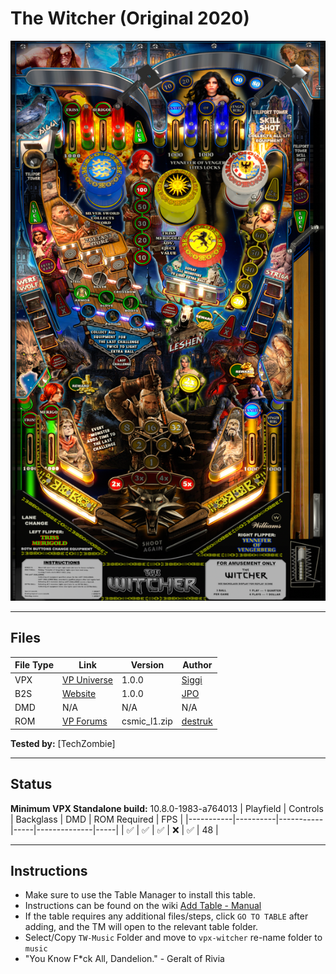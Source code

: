 # The Witcher (Original 2020)

![Table Preview](../../images/vpx-witcher.png)

---

## Files
| File Type | Link | Version | Author | 
|-----------|--------|----------|--------------|
| VPX | [VP Universe](https://vpuniverse.com/files/file/8652-the-witcher-pinball/) | 1.0.0 | [Siggi](https://vpuniverse.com/profile/8779-siggi/) |
| B2S | [Website](https://vpuniverse.com/files/file/8654-witcher-c-cosmic-1980/) | 1.0.0 | [JPO](https://vpuniverse.com/profile/12208-jpo/) |
| DMD | N/A |N/A |N/A |
| ROM | [VP Forums](https://www.vpforums.org/index.php?app=downloads&showfile=796) | csmic_l1.zip | [destruk](https://www.vpforums.org/index.php?showuser=5) |

**Tested by:** [TechZombie]

---

## Status 
**Minimum VPX Standalone build:** 10.8.0-1983-a764013
| Playfield | Controls | Backglass | DMD | ROM Required | FPS | 
|-----------|----------|-----------|-----|--------------|-----|
| :white_check_mark: | :white_check_mark: | :white_check_mark: | :x: | :white_check_mark: | 48 |

---

## Instructions

- Make sure to use the Table Manager to install this table.
- Instructions can be found on the wiki [Add Table - Manual](https://github.com/LegendsUnchained/vpx-standalone-alp4k/wiki/%5B04%5D-%F0%9F%A7%A1-TM-%E2%80%90-Other-Features#add-table---manual)
- If the table requires any additional files/steps, click `GO TO TABLE` after adding, and the TM will open to the relevant table folder.
- Select/Copy `TW-Music` Folder and move to `vpx-witcher` re-name folder to `music`
- "You Know F*ck All, Dandelion." - Geralt of Rivia

